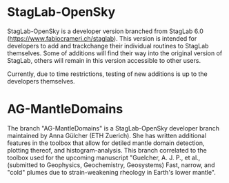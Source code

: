 # StagLab-OpenSky

StagLab-OpenSky is a developer version branched from StagLab 6.0 (https://www.fabiocrameri.ch/staglab).
This version is intended for developers to add and trackchange their individual routines to StagLab themselves. Some of additions will find their way into the original version of StagLab, others will remain in this version accessible to other users.

Currently, due to time restrictions, testing of new additions is up to the developers themselves.

# AG-MantleDomains 

The branch "AG-MantleDomains" is a StagLab-OpenSky developer branch maintained by Anna Gülcher (ETH Zuerich). She has written additional features in the toolbox that allow for detiled mantle domain detection, plotting thereof, and histogram-analysis. This branch correlated to the toolbox used for the upcoming manuscript "Guelcher, A. J. P., et al., (submitted to Geophysics, Geochemistry, Geosystems) Fast, narrow, and "cold" plumes due to strain-weakening rheology in Earth's lower mantle". 
